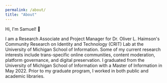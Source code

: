 ```yaml
---
permalink: /about/
title: "About"
---
```


Hi, I'm Samuel! 👋 

I am a Research Associate and Project Manager for Dr. Oliver L. Haimson's Community Research on Identity and Technology (CRIT) Lab at the University of Michigan School of Information. Some of my current research interests include trans-specific online communities, content moderation, platform governance, and digital preservation. I graduated from the University of Michigan School of Information with a Master of Information in May 2022. Prior to my graduate program, I worked in both public and academic libraries.
